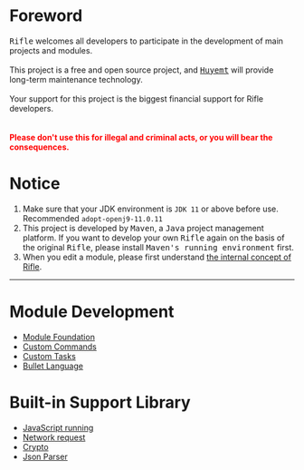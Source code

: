 # Foreword
<kbd>Rifle</kbd> welcomes all developers to participate in the development of main projects and modules.
<br><br>
This project is a free and open source project, and <kbd>[Huyemt](http://github.com/Huyemt)</kbd> will provide long-term maintenance technology.
<br><br>
Your support for this project is the biggest financial support for Rifle developers.
<br><br><br>
<strong style="color: red">Please don't use this for illegal and criminal acts, or you will bear the consequences.</strong>
# Notice
1. Make sure that your JDK environment is `JDK 11` or above before use. Recommended `adopt-openj9-11.0.11`
2. This project is developed by <kbd>Maven</kbd>, a <kbd>Java</kbd> project management platform. If you want to develop your own <kbd>Rifle</kbd> again on the basis of the original <kbd>Rifle</kbd>, please install <kbd>Maven's running environment</kbd> first.
3. When you edit a module, please first understand [the internal concept of Rifle](rifle_flow.md).
***
# Module Development
* [Module Foundation](develop/Module.md)
* [Custom Commands](develop/Command.md)
* [Custom Tasks](develop/Task.md)
* [Bullet Language]()
# Built-in Support Library
* [JavaScript running](lib/JavaScript4J.md)
* [Network request](https://github.com/Huyemt/Http4J/blob/main/docs/english/develop.md)
* [Crypto](https://github.com/Huyemt/Crypto4J/blob/main/docs/english/README.md)
* [Json Parser](../../src/main/java/org/huyemt/json4j/Json4J.java)